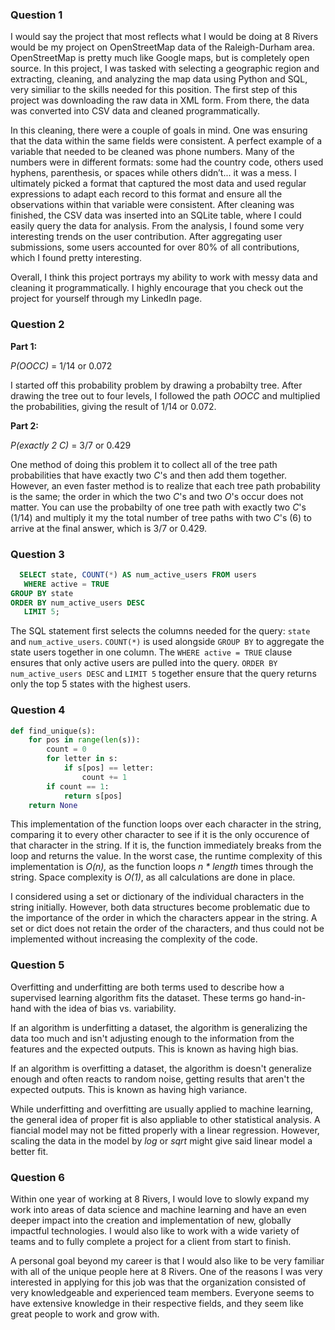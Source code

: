 ### Question 1
I would say the project that most reflects what I would be doing at 8 Rivers would be my project on OpenStreetMap data of the Raleigh-Durham area. OpenStreetMap is pretty much like Google maps, but is completely open source.  In this project, I was tasked with selecting a geographic region and extracting, cleaning, and analyzing the map data using Python and SQL, very similiar to the skills needed for this position. The first step of this project was downloading the raw data in XML form. From there, the data was converted into CSV data and cleaned programmatically. 

In this cleaning, there were a couple of goals in mind. One was ensuring that the data within the same fields were consistent. A perfect example of a variable that needed to be cleaned was phone numbers.  Many of the numbers were in different formats: some had the country code, others used hyphens, parenthesis, or spaces while others didn’t... it was a mess. I ultimately picked a format that captured the most data and used regular expressions to adapt each record to this format and ensure all the observations within that variable were consistent. After cleaning was finished, the CSV data was inserted into an SQLite table, where I could easily query the data for analysis. From the analysis, I found some very interesting trends on the user contribution. After aggregating user submissions, some users accounted for over 80% of all contributions, which I found pretty interesting. 

Overall, I think this project portrays my ability to work with messy data and cleaning it programmatically. I highly encourage that you check out the project for yourself through my LinkedIn page.

### Question 2	
__Part 1:__

_P(OOCC)_ = 1/14 or 0.072

I started off this probability problem by drawing a probabilty tree. After drawing the tree out to four levels, I followed the path _OOCC_ and multiplied the probabilities, giving the result of 1/14 or 0.072.

__Part 2:__

_P(exactly 2 C)_ = 3/7 or 0.429

One method of doing this problem it to collect all of the tree path probabilities that have exactly two _C_'s and then add them together. However, an even faster method is to realize that each tree path probability is the same; the order in which the two _C_'s and two _O_'s occur does not matter. You can use the probabilty of one tree path with exactly two _C_'s (1/14) and multiply it my the total number of tree paths with two _C_'s (6) to arrive at the final answer, which is 3/7 or 0.429.

### Question 3
~~~SQL
  SELECT state, COUNT(*) AS num_active_users FROM users
   WHERE active = TRUE
GROUP BY state
ORDER BY num_active_users DESC
   LIMIT 5;
~~~

The SQL statement first selects the columns needed for the query: `state` and `num_active_users`. `COUNT(*)` is used alongside `GROUP BY` to aggregate the state users together in one column. The `WHERE active = TRUE` clause ensures that only active users are pulled into the query. `ORDER BY num_active_users DESC` and `LIMIT 5` together ensure that the query returns only the top 5 states with the highest users.

### Question 4
~~~Python
def find_unique(s):
    for pos in range(len(s)):
        count = 0
        for letter in s:
            if s[pos] == letter:
                count += 1
        if count == 1:
            return s[pos]
    return None
~~~

This implementation of the function loops over each character in the string, comparing it to every other character to see if it is the only occurence of that character in the string. If it is, the function immediately breaks from the loop and returns the value. In the worst case, the runtime complexity of this implementation is _O(n),_ as the function loops _n * length_ times through the string. Space complexity is _O(1)_, as all calculations are done in place.

I considered using a set or dictionary of the individual characters in the string initially. However, both data structures become problematic due to the importance of the order in which the characters appear in the string. A set or dict does not retain the order of the characters, and thus could not be implemented without increasing the complexity of the code.

### Question 5
Overfitting and underfitting are both terms used to describe how a supervised learning algorithm fits the dataset. These terms go hand-in-hand with the idea of bias vs. variability.

If an algorithm is underfitting a dataset, the algorithm is generalizing the data too much and isn't adjusting enough to the information from the features and the expected outputs. This is known as having high bias.

If an algorithm is overfitting a dataset, the algorithm is doesn't generalize enough and often reacts to random noise, getting results that aren't the expected outputs. This is known as having high variance.

While underfitting and overfitting are usually applied to machine learning, the general idea of proper fit is also appliable to other statistical analysis. A fiancial model may not be fitted properly with a linear regression. However, scaling the data in the model by _log_ or _sqrt_ might give said linear model a better fit.


### Question 6
Within one year of working at 8 Rivers, I would love to slowly expand my work into areas of data science and machine learning and have an even deeper impact into the creation and implementation of new, globally impactful technologies. I would also like to work with a wide variety of teams and to fully complete a project for a client from start to finish.

A personal goal beyond my career is that I would also like to be very familiar with all of the unique people here at 8 Rivers. One of the reasons I was very interested in applying for this job was that the organization consisted of very knowledgeable and experienced team members. Everyone seems to have extensive knowledge in their respective fields, and they seem like great people to work and grow with. 

